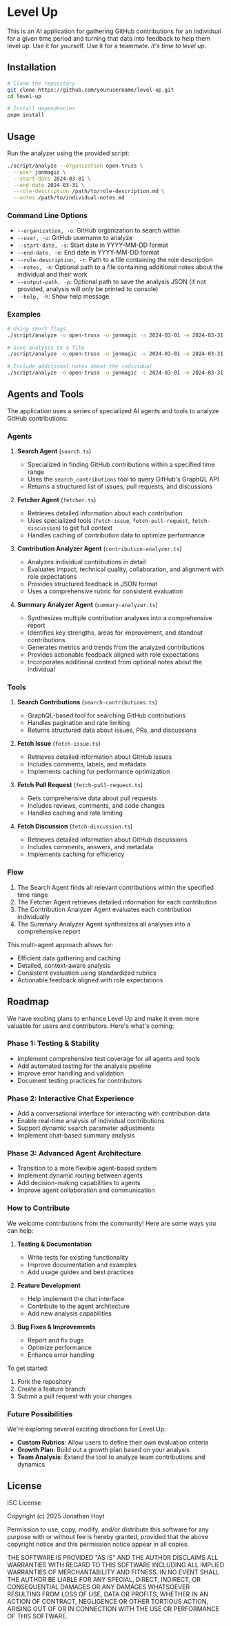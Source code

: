 # Level Up

This is an AI application for gathering GitHub contributions for an individual for a given time period and turning that data into feedback to help them level up. Use it for yourself. Use it for a teammate. _It's time to level up._

## Installation

```bash
# Clone the repository
git clone https://github.com/yourusername/level-up.git
cd level-up

# Install dependencies
pnpm install
```

## Usage

Run the analyzer using the provided script:

```bash
./script/analyze --organization open-truss \
  --user jonmagic \
  --start-date 2024-03-01 \
  --end-date 2024-03-31 \
  --role-description /path/to/role-description.md \
  --notes /path/to/individual-notes.md
```

### Command Line Options

- `--organization, -o`: GitHub organization to search within
- `--user, -u`: GitHub username to analyze
- `--start-date, -s`: Start date in YYYY-MM-DD format
- `--end-date, -e`: End date in YYYY-MM-DD format
- `--role-description, -r`: Path to a file containing the role description
- `--notes, -n`: Optional path to a file containing additional notes about the individual and their work
- `--output-path, -p`: Optional path to save the analysis JSON (if not provided, analysis will only be printed to console)
- `--help, -h`: Show help message

### Examples

```bash
# Using short flags
./script/analyze -o open-truss -u jonmagic -s 2024-03-01 -e 2024-03-31 -r role.md

# Save analysis to a file
./script/analyze -o open-truss -u jonmagic -s 2024-03-01 -e 2024-03-31 -r role.md -p analysis.json

# Include additional notes about the individual
./script/analyze -o open-truss -u jonmagic -s 2024-03-01 -e 2024-03-31 -r role.md -n notes.md -p analysis.json
```

## Agents and Tools

The application uses a series of specialized AI agents and tools to analyze GitHub contributions:

### Agents

1. **Search Agent** (`search.ts`)
   - Specialized in finding GitHub contributions within a specified time range
   - Uses the `search_contributions` tool to query GitHub's GraphQL API
   - Returns a structured list of issues, pull requests, and discussions

2. **Fetcher Agent** (`fetcher.ts`)
   - Retrieves detailed information about each contribution
   - Uses specialized tools (`fetch-issue`, `fetch-pull-request`, `fetch-discussion`) to get full context
   - Handles caching of contribution data to optimize performance

3. **Contribution Analyzer Agent** (`contribution-analyzer.ts`)
   - Analyzes individual contributions in detail
   - Evaluates impact, technical quality, collaboration, and alignment with role expectations
   - Provides structured feedback in JSON format
   - Uses a comprehensive rubric for consistent evaluation

4. **Summary Analyzer Agent** (`summary-analyzer.ts`)
   - Synthesizes multiple contribution analyses into a comprehensive report
   - Identifies key strengths, areas for improvement, and standout contributions
   - Generates metrics and trends from the analyzed contributions
   - Provides actionable feedback aligned with role expectations
   - Incorporates additional context from optional notes about the individual

### Tools

1. **Search Contributions** (`search-contributions.ts`)
   - GraphQL-based tool for searching GitHub contributions
   - Handles pagination and rate limiting
   - Returns structured data about issues, PRs, and discussions

2. **Fetch Issue** (`fetch-issue.ts`)
   - Retrieves detailed information about GitHub issues
   - Includes comments, labels, and metadata
   - Implements caching for performance optimization

3. **Fetch Pull Request** (`fetch-pull-request.ts`)
   - Gets comprehensive data about pull requests
   - Includes reviews, comments, and code changes
   - Handles caching and rate limiting

4. **Fetch Discussion** (`fetch-discussion.ts`)
   - Retrieves detailed information about GitHub discussions
   - Includes comments, answers, and metadata
   - Implements caching for efficiency

### Flow

1. The Search Agent finds all relevant contributions within the specified time range
2. The Fetcher Agent retrieves detailed information for each contribution
3. The Contribution Analyzer Agent evaluates each contribution individually
4. The Summary Analyzer Agent synthesizes all analyses into a comprehensive report

This multi-agent approach allows for:
- Efficient data gathering and caching
- Detailed, context-aware analysis
- Consistent evaluation using standardized rubrics
- Actionable feedback aligned with role expectations

## Roadmap

We have exciting plans to enhance Level Up and make it even more valuable for users and contributors. Here's what's coming:

### Phase 1: Testing & Stability
- Implement comprehensive test coverage for all agents and tools
- Add automated testing for the analysis pipeline
- Improve error handling and validation
- Document testing practices for contributors

### Phase 2: Interactive Chat Experience
- Add a conversational interface for interacting with contribution data
- Enable real-time analysis of individual contributions
- Support dynamic search parameter adjustments
- Implement chat-based summary analysis

### Phase 3: Advanced Agent Architecture
- Transition to a more flexible agent-based system
- Implement dynamic routing between agents
- Add decision-making capabilities to agents
- Improve agent collaboration and communication

### How to Contribute

We welcome contributions from the community! Here are some ways you can help:

1. **Testing & Documentation**
   - Write tests for existing functionality
   - Improve documentation and examples
   - Add usage guides and best practices

2. **Feature Development**
   - Help implement the chat interface
   - Contribute to the agent architecture
   - Add new analysis capabilities

3. **Bug Fixes & Improvements**
   - Report and fix bugs
   - Optimize performance
   - Enhance error handling

To get started:
1. Fork the repository
2. Create a feature branch
3. Submit a pull request with your changes

### Future Possibilities

We're exploring several exciting directions for Level Up:

- **Custom Rubrics**: Allow users to define their own evaluation criteria
- **Growth Plan**: Build out a growth plan based on your analysis
- **Team Analysis**: Extend the tool to analyze team contributions and dynamics

## License

ISC License

Copyright (c) 2025 Jonathan Hoyt

Permission to use, copy, modify, and/or distribute this software for any
purpose with or without fee is hereby granted, provided that the above
copyright notice and this permission notice appear in all copies.

THE SOFTWARE IS PROVIDED "AS IS" AND THE AUTHOR DISCLAIMS ALL WARRANTIES WITH
REGARD TO THIS SOFTWARE INCLUDING ALL IMPLIED WARRANTIES OF MERCHANTABILITY
AND FITNESS. IN NO EVENT SHALL THE AUTHOR BE LIABLE FOR ANY SPECIAL, DIRECT,
INDIRECT, OR CONSEQUENTIAL DAMAGES OR ANY DAMAGES WHATSOEVER RESULTING FROM
LOSS OF USE, DATA OR PROFITS, WHETHER IN AN ACTION OF CONTRACT, NEGLIGENCE OR
OTHER TORTIOUS ACTION, ARISING OUT OF OR IN CONNECTION WITH THE USE OR
PERFORMANCE OF THIS SOFTWARE.
